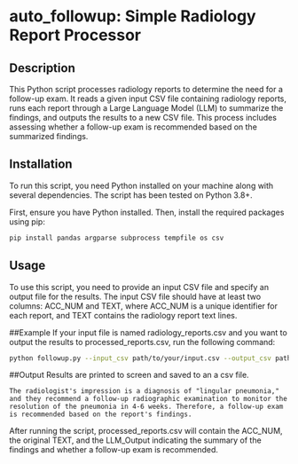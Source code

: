 # auto_followup: Simple Radiology Report Processor

## Description
This Python script processes radiology reports to determine the need for a follow-up exam. It reads a given input CSV file containing radiology reports, runs each report through a Large Language Model (LLM) to summarize the findings, and outputs the results to a new CSV file. This process includes assessing whether a follow-up exam is recommended based on the summarized findings.

## Installation
To run this script, you need Python installed on your machine along with several dependencies. The script has been tested on Python 3.8+.

First, ensure you have Python installed. Then, install the required packages using pip:

```bash
pip install pandas argparse subprocess tempfile os csv
```

## Usage
To use this script, you need to provide an input CSV file and specify an output file for the results. The input CSV file should have at least two columns: ACC_NUM and TEXT, where ACC_NUM is a unique identifier for each report, and TEXT contains the radiology report text lines.

##Example
If your input file is named radiology_reports.csv and you want to output the results to processed_reports.csv, run the following command:
```bash
python followup.py --input_csv path/to/your/input.csv --output_csv path/to/your/output.csv
```

##Output
Results are printed to screen and saved to an a csv file.
```Example
The radiologist's impression is a diagnosis of "lingular pneumonia," and they recommend a follow-up radiographic examination to monitor the resolution of the pneumonia in 4-6 weeks. Therefore, a follow-up exam is recommended based on the report's findings.
```
After running the script, processed_reports.csv will contain the ACC_NUM, the original TEXT, and the LLM_Output indicating the summary of the findings and whether a follow-up exam is recommended.
